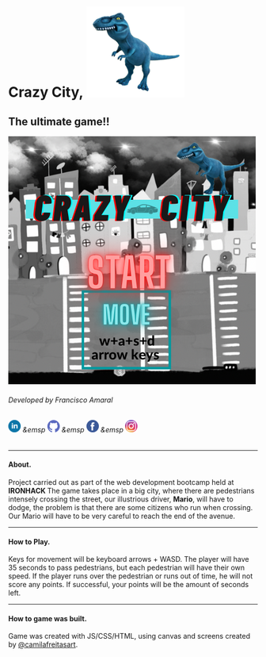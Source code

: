 # Crazy City, ![dinoFanho](/socialIcons/dinoFanho.png)

## The ultimate game!!



![startScreen](/images/startScreen.PNG)

###### Developed by Francisco Amaral

######   [![Foo](/iloveimg-resized/linkedin.png)](https://www.linkedin.com/in/francisco-amaral-3b2490163/) &emsp [![Foo](/iloveimg-resized/github.png)](https://github.com/franciscoamaral0) &emsp [![Foo](/iloveimg-resized/facebook.png)](https://www.facebook.com/franciscogurgel777) &emsp [![Foo](/iloveimg-resized/NicePng_oregon-outline-png_3563301.png)](https://www.instagram.com/franciscogurgel)   

--------------------------------------------------------------------

#### About.

Project carried out as part of the web development bootcamp held at <b>IRONHACK </b> The game takes place in a big city, where there are pedestrians intensely crossing the street, our illustrious driver, <b>Mario</b>, will have to dodge, the problem is that there are some citizens who run when crossing. Our Mario will have to be very careful to reach the end of the avenue.

---------------

#### How to Play.

Keys for movement will be keyboard arrows + WASD. The player will have 35 seconds to pass pedestrians, but each pedestrian will have their own speed. If the player runs over the pedestrian or runs out of time, he will not score any points. If successful, your points will be the amount of seconds left.

------------------------

#### How to game was built.

Game was created with JS/CSS/HTML, using canvas and screens created by [@camilafreitasart](https://www.instagram.com/camilafreitasart/).

